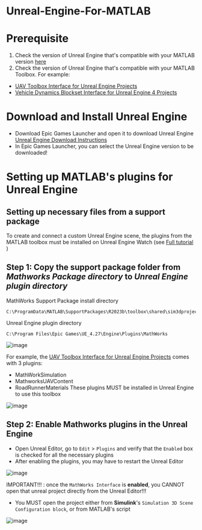 # Unreal-Engine-For-MATLAB

# Prerequisite
1. Check the version of Unreal Engine that's compatible with your MATLAB version [here](https://uk.mathworks.com/help/uav/ug/3d-visualization-engine-requirements.html)
2. Check the version of Unreal Engine that's compatible with your MATLAB Toolbox. For example:
- [UAV Toolbox Interface for Unreal Engine Projects](https://uk.mathworks.com/matlabcentral/fileexchange/80275-uav-toolbox-interface-for-unreal-engine-projects?s_tid=srchtitle_support_results_5_unreal%20engine)
- [Vehicle Dynamics Blockset Interface for Unreal Engine 4 Projects](https://uk.mathworks.com/matlabcentral/fileexchange/65966-vehicle-dynamics-blockset-interface-for-unreal-engine-4-projects?s_tid=srchtitle_support_results_2_unreal%20engine)

# Download and Install Unreal Engine
- Download Epic Games Launcher and open it to download Unreal Engine [Unreal Engine Download Instructions](https://www.unrealengine.com/en-US/download)
- In Epic Games Launcher, you can select the Unreal Engine version to be downloaded!


# Setting up MATLAB's plugins for Unreal Engine
## Setting up necessary files from a support package 
To create and connect a custom Unreal Engine scene, the plugins from the MATLAB toolbox must be installed on Unreal Engine
Watch (see [Full tutorial](https://uk.mathworks.com/videos/using-unreal-engine-with-simulink-part-2-preparing-to-create-custom-scenes-1634208382735.html) )

## Step 1: Copy the support package folder from _Mathworks Package directory_ to _Unreal Engine plugin directory_
MathWorks Support Package install directory
```
C:\ProgramData\MATLAB\SupportPackages\R2023b\toolbox\shared\sim3dprojects\spkg\plugins
```

Unreal Engine plugin directory
```
C:\Program Files\Epic Games\UE_4.27\Engine\Plugins\MathWorks
```

![image](https://github.com/komxun/Unreal-Engine-For-MATLAB/assets/133139057/b017bc4c-5759-4e5f-a779-8245174269c5)

For example, the [UAV Toolbox Interface for Unreal Engine Projects](https://uk.mathworks.com/matlabcentral/fileexchange/80275-uav-toolbox-interface-for-unreal-engine-projects?s_tid=srchtitle_support_results_5_unreal%20engine) comes with 3 plugins: 
- MathWorkSimulation
- MathworksUAVContent
- RoadRunnerMaterials
These plugins MUST be installed in Unreal Engine to use this toolbox

![image](https://github.com/komxun/Unreal-Engine-For-MATLAB/assets/133139057/3c494566-71f2-4fa2-8fe6-a7a00e0c6f90)


## Step 2: Enable Mathworks plugins in the Unreal Engine
- Open Unreal Editor, go to `Edit` > `Plugins` and verify that the `Enabled` box is checked for all the necessary plugins
- After enabling the plugins, you may have to restart the Unreal Editor

![image](https://github.com/komxun/Unreal-Engine-For-MATLAB/assets/133139057/97d40c16-651f-40d2-86fc-4567d0f1ec3b)

IMPORTANT!!! : once the `MathWorks Interface` is **enabled**, you CANNOT open that unreal project directly from the Unreal Editor!!!
- You MUST open the project either from **Simulink**'s `Simulation 3D Scene Configuration block`, or from MATLAB's script

![image](https://github.com/komxun/Unreal-Engine-For-MATLAB/assets/133139057/8cccde50-748e-4d4e-a411-ef584926a682)




